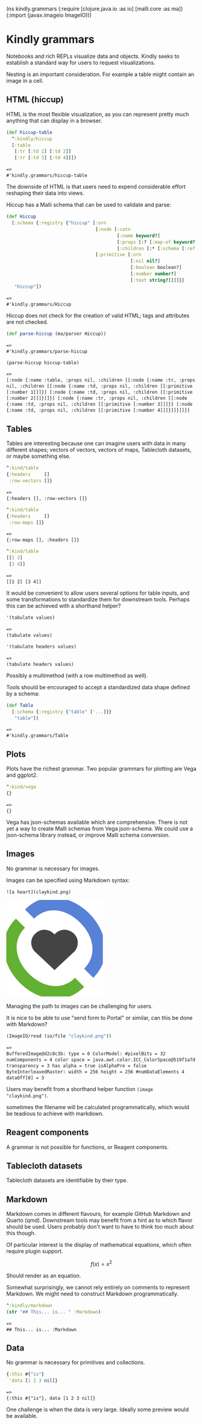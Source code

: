 (ns kindly.grammars
  (:require [clojure.java.io :as io]
            [malli.core :as ma])
  (:import (javax.imageio ImageIO)))
# Kindly grammars

Notebooks and rich REPLs visualize data and objects.
Kindly seeks to establish a standard way for users to request visualizations.

Nesting is an important consideration.
For example a table might contain an image in a cell.

## HTML (hiccup)

HTML is the most flexible visualization,
as you can represent pretty much anything that can display in a browser.

```clojure
(def hiccup-table
  ^:kindly/hiccup
  [:table
   [:tr [:td 1] [:td 2]]
   [:tr [:td 3] [:td 4]]])
```
```
=>
#'kindly.grammars/hiccup-table
```

The downside of HTML is that users need to expend considerable effort reshaping their data into views.

Hiccup has a Malli schema that can be used to validate and parse:

```clojure
(def Hiccup
  [:schema {:registry {"hiccup" [:orn
                                 [:node [:catn
                                         [:name keyword?]
                                         [:props [:? [:map-of keyword? any?]]]
                                         [:children [:* [:schema [:ref "hiccup"]]]]]]
                                 [:primitive [:orn
                                              [:nil nil?]
                                              [:boolean boolean?]
                                              [:number number?]
                                              [:text string?]]]]}}
   "hiccup"])
```
```
=>
#'kindly.grammars/Hiccup
```

Hiccup does not check for the creation of valid HTML; tags and attributes are not checked.

```clojure
(def parse-hiccup (ma/parser Hiccup))
```
```
=>
#'kindly.grammars/parse-hiccup
```

```clojure
(parse-hiccup hiccup-table)
```
```
=>
[:node {:name :table, :props nil, :children [[:node {:name :tr, :props nil, :children [[:node {:name :td, :props nil, :children [[:primitive [:number 1]]]}] [:node {:name :td, :props nil, :children [[:primitive [:number 2]]]}]]}] [:node {:name :tr, :props nil, :children [[:node {:name :td, :props nil, :children [[:primitive [:number 3]]]}] [:node {:name :td, :props nil, :children [[:primitive [:number 4]]]}]]}]]}]
```

## Tables

Tables are interesting because one can imagine users with data in many different shapes;
vectors of vectors, vectors of maps, Tablecloth datasets, or maybe something else.

```clojure
^:kind/table
{:headers     []
 :row-vectors []}
```
```
=>
{:headers [], :row-vectors []}
```

```clojure
^:kind/table
{:headers     []
 :row-maps []}
```
```
=>
{:row-maps [], :headers []}
```

```clojure
^:kind/table
[[1 2]
 [3 4]]
```
```
=>
[[1 2] [3 4]]
```

It would be convenient to allow users several options for table inputs,
and some transformations to standardize them for downstream tools.
Perhaps this can be achieved with a shorthand helper?

```clojure
'(tabulate values)
```
```
=>
(tabulate values)
```

```clojure
'(tabulate headers values)
```
```
=>
(tabulate headers values)
```

Possibly a multimethod (with a row multimethod as well).

Tools should be encouraged to accept a standardized data shape defined by a schema:

```clojure
(def Table
  [:schema {:registry {"table" ['...]}}
   "table"])
```
```
=>
#'kindly.grammars/Table
```

## Plots

Plots have the richest grammar.
Two popular grammars for plotting are Vega and ggplot2.

```clojure
^:kind/vega
{}
```
```
=>
{}
```

Vega has json-schemas available which are comprehensive.
There is not yet a way to create Malli schemas from Vega json-schema.
We could use a json-schema library instead,
or improve Malli schema conversion.

## Images

No grammar is necessary for images.

Images can be specified using Markdown syntax:

    ![a heart](claykind.png)

![a heart](../../../claykind.png)

Managing the path to images can be challenging for users.

It is nice to be able to use "send form to Portal" or similar, can this be done with Markdown?

```clojure
(ImageIO/read (io/file "claykind.png"))
```
```
=>
BufferedImage@d2c8c3b: type = 6 ColorModel: #pixelBits = 32 numComponents = 4 color space = java.awt.color.ICC_ColorSpace@519f1a7d transparency = 3 has alpha = true isAlphaPre = false ByteInterleavedRaster: width = 256 height = 256 #numDataElements 4 dataOff[0] = 3
```

Users may benefit from a shorthand helper function `(image "claykind.png")`.

sometimes the filename will be calculated programmatically,
which would be teadious to achieve with markdown.

## Reagent components

A grammar is not possible for functions, or Reagent components.

## Tablecloth datasets

Tablecloth datasets are identifiable by their type.

## Markdown

Markdown comes in different flavours,
for example GitHub Markdown and Quarto (qmd).
Downstream tools may benefit from a hint as to which flavor should be used.
Users probably don't want to have to think too much about this though.

Of particular interest is the display of mathematical equations,
which often require plugin support.

$$ f(x) = x^2 $$

Should render as an equation.

Somewhat surprisingly, we cannot rely entirely on comments to represent Markdown.
We might need to construct Markdown programmatically.

```clojure
^:kindly/markdown
(str "## This... is... " :Markdown)
```
```
=>
## This... is... :Markdown
```

## Data

No grammar is necessary for primitives and collections.

```clojure
{:this #{"is"}
 'data [1 2 3 nil]}
```
```
=>
{:this #{"is"}, data [1 2 3 nil]}
```

One challenge is when the data is very large.
Ideally some preview would be available.
